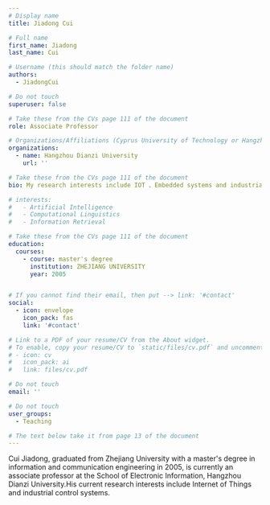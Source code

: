 ```yaml
---
# Display name
title: Jiadong Cui

# Full name
first_name: Jiadong
last_name: Cui

# Username (this should match the folder name)
authors:
  - JiadongCui

# Do not touch
superuser: false

# Take these from the CVs page 111 of the document
role: Associate Professor

# Organizations/Affiliations (Cyprus University of Technology or Hangzhou Dianzi University )
organizations:
  - name: Hangzhou Dianzi University 
    url: ''

# Take these from the CVs page 111 of the document
bio: My research interests include IOT 、Embedded systems and industrial automation.

# interests:
#   - Artificial Intelligence
#   - Computational Linguistics
#   - Information Retrieval

# Take these from the CVs page 111 of the document
education:
  courses:
    - course: master's degree
      institution: ZHEJIANG UNIVERSITY
      year: 2005


# If you cannot find their email, then put --> link: '#contact'
social:
  - icon: envelope
    icon_pack: fas
    link: '#contact'

# Link to a PDF of your resume/CV from the About widget.
# To enable, copy your resume/CV to `static/files/cv.pdf` and uncomment the lines below.
# - icon: cv
#   icon_pack: ai
#   link: files/cv.pdf

# Do not touch
email: ''

# Do not touch
user_groups:
  - Teaching

# The text below take it from page 13 of the document
---
```


Cui Jiadong, graduated from Zhejiang University with a master's degree in information and communication engineering in 2005, is currently an associate professor at the School of Electronic Information, Hangzhou Dianzi University.His current research interests include Internet of Things and industrial control systems.
